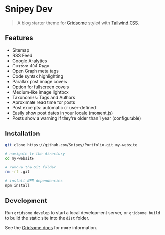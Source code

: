 # Snipey Dev

> A blog starter theme for [Gridsome](https://gridsome.org) styled with [Tailwind CSS](https://tailwindcss.com).

## Features

- Sitemap
- RSS Feed
- Google Analytics
- Custom 404 Page
- Open Graph meta tags
- Code syntax highlighting
- Parallax post image covers
- Option for fullscreen covers
- Medium-like image lightbox
- Taxonomies: Tags and Authors
- Aproximate read time for posts
- Post excerpts: automatic or user-defined
- Easily show post dates in your locale (moment.js)
- Posts show a warning if they're older than 1 year (configurable)

## Installation

```sh
git clone https://github.com/Snipey/Portfolio.git my-website

# navigate to the directory
cd my-website

# remove the Git folder
rm -rf .git

# install NPM dependencies
npm install
```


## Development

Run `gridsome develop` to start a local development server, or `gridsome build` to build the static site into the `dist` folder.

See the [Gridsome docs](https://gridsome.org/docs) for more information.
